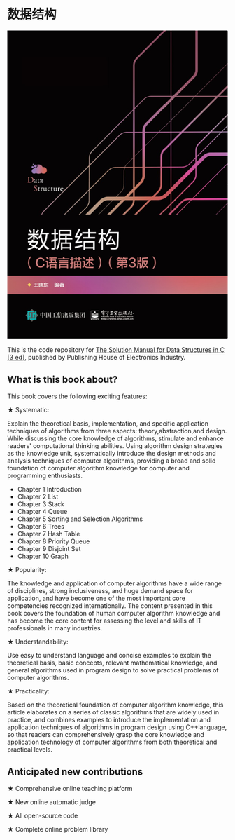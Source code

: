 # 数据结构

![封面](https://github.com/wangxd70/Data-Structures/blob/main/image/%E5%B0%81%E9%9D%A2.jpg?raw=true)



This is the code repository for  [The Solution Manual for Data Structures in C [3 ed]](https://www.phei.com.cn/module/goods/wssd_content.jsp?bookid=56188), published by Publishing House of Electronics Industry.

## What is this book about?
This book covers the following exciting features:

★ Systematic: 



Explain the theoretical basis, implementation, and specific application techniques of algorithms from three aspects: theory,abstraction,and design. While discussing the core knowledge of algorithms, stimulate and enhance readers' computational thinking abilities. Using algorithm design strategies as the knowledge unit, systematically introduce the design methods and analysis techniques of computer algorithms, providing a broad and solid foundation of computer algorithm knowledge for computer and programming enthusiasts.

- Chapter 1 Introduction
- Chapter 2 List
- Chapter 3 Stack
- Chapter 4 Queue
- Chapter 5 Sorting and Selection Algorithms
- Chapter 6 Trees
- Chapter 7 Hash Table
- Chapter 8 Priority Queue
- Chapter 9 Disjoint Set
- Chapter 10 Graph

★ Popularity: 



The knowledge and application of computer algorithms have a wide range of disciplines, strong inclusiveness, and huge demand space for application, and have become one of the most important core competencies recognized internationally. The content presented in this book covers the foundation of human computer algorithm knowledge and has become the core content for assessing the level and skills of IT professionals in many industries.

★ Understandability: 



Use easy to understand language and concise examples to explain the theoretical basis, basic concepts, relevant mathematical knowledge, and general algorithms used in program design to solve practical problems of computer algorithms.

★ Practicality: 

Based on the theoretical foundation of computer algorithm knowledge, this article elaborates on a series of classic algorithms that are widely used in practice, and combines examples to introduce the implementation and application techniques of algorithms in program design using C++language, so that readers can comprehensively grasp the core knowledge and application technology of computer algorithms from both theoretical and practical levels.

## Anticipated new contributions
★ Comprehensive online teaching platform

★ New online automatic judge

★ All open-source  code

★ Complete online problem library
